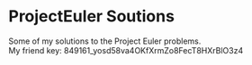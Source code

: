 # ProjectEuler Soutions

Some of my solutions to the Project Euler problems. <br>
My friend key: 849161_yosd58va4OKfXrmZo8FecT8HXrBlO3z4
